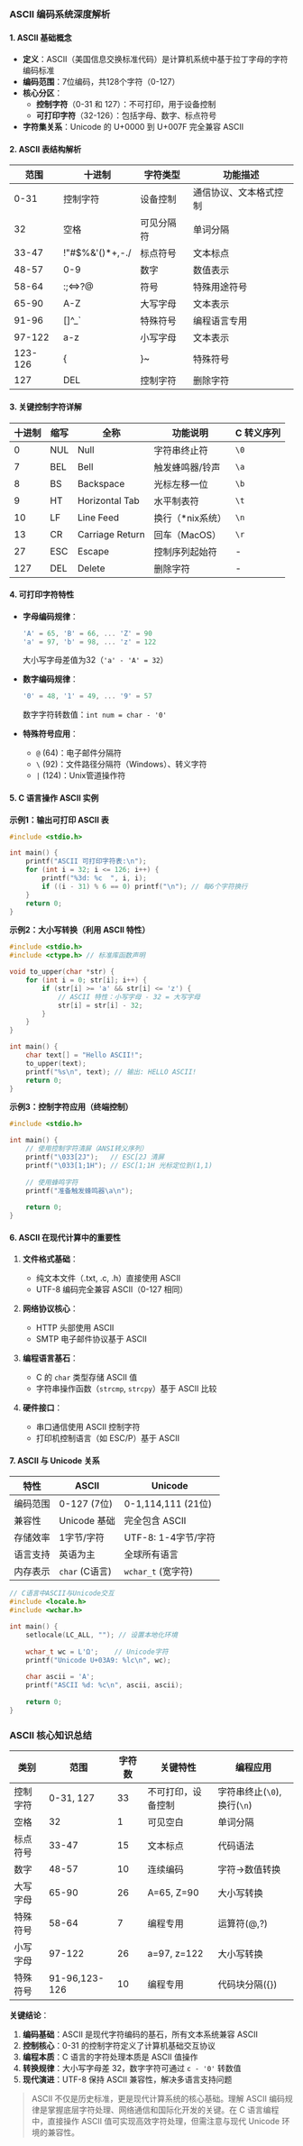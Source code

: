 ### ASCII 编码系统深度解析

#### 1. **ASCII 基础概念**
- **定义**：ASCII（美国信息交换标准代码）是计算机系统中基于拉丁字母的字符编码标准
- **编码范围**：7位编码，共128个字符（0-127）
- **核心分区**：
  - **控制字符**（0-31 和 127）：不可打印，用于设备控制
  - **可打印字符**（32-126）：包括字母、数字、标点符号
- **字符集关系**：Unicode 的 U+0000 到 U+007F 完全兼容 ASCII

#### 2. **ASCII 表结构解析**
| **范围**   | **十进制** | **字符类型**       | **功能描述**                 |
|------------|------------|--------------------|------------------------------|
| 0-31       | 控制字符   | 设备控制           | 通信协议、文本格式控制       |
| 32         | 空格       | 可见分隔符         | 单词分隔                     |
| 33-47      | !"#$%&'()*+,-./ | 标点符号       | 文本标点                     |
| 48-57      | 0-9        | 数字               | 数值表示                     |
| 58-64      | :;<=>?@    | 符号               | 特殊用途符号                 |
| 65-90      | A-Z        | 大写字母           | 文本表示                     |
| 91-96      | [\]^_`     | 特殊符号           | 编程语言专用                 |
| 97-122     | a-z        | 小写字母           | 文本表示                     |
| 123-126    | {|}~       | 特殊符号           | 编程语言专用                 |
| 127        | DEL        | 控制字符           | 删除字符                     |

#### 3. **关键控制字符详解**
| **十进制** | **缩写** | **全称**               | **功能说明**                     | **C 转义序列** |
|------------|----------|------------------------|----------------------------------|----------------|
| 0          | NUL      | Null                   | 字符串终止符                     | `\0`           |
| 7          | BEL      | Bell                   | 触发蜂鸣器/铃声                  | `\a`           |
| 8          | BS       | Backspace              | 光标左移一位                     | `\b`           |
| 9          | HT       | Horizontal Tab         | 水平制表符                       | `\t`           |
| 10         | LF       | Line Feed              | 换行（*nix系统）                 | `\n`           |
| 13         | CR       | Carriage Return        | 回车（MacOS）                    | `\r`           |
| 27         | ESC      | Escape                 | 控制序列起始符                   | -              |
| 127        | DEL      | Delete                 | 删除字符                         | -              |

#### 4. **可打印字符特性**
- **字母编码规律**：
  ```c
  'A' = 65, 'B' = 66, ... 'Z' = 90
  'a' = 97, 'b' = 98, ... 'z' = 122
  ```
  大小写字母差值为32（`'a' - 'A' = 32`）

- **数字编码规律**：
  ```c
  '0' = 48, '1' = 49, ... '9' = 57
  ```
  数字字符转数值：`int num = char - '0'`

- **特殊符号应用**：
  - `@` (64)：电子邮件分隔符
  - `\` (92)：文件路径分隔符（Windows）、转义字符
  - `|` (124)：Unix管道操作符

#### 5. **C 语言操作 ASCII 实例**
**示例1：输出可打印 ASCII 表**
```c
#include <stdio.h>

int main() {
    printf("ASCII 可打印字符表:\n");
    for (int i = 32; i <= 126; i++) {
        printf("%3d: %c  ", i, i);
        if ((i - 31) % 6 == 0) printf("\n"); // 每6个字符换行
    }
    return 0;
}
```

**示例2：大小写转换（利用 ASCII 特性）**
```c
#include <stdio.h>
#include <ctype.h> // 标准库函数声明

void to_upper(char *str) {
    for (int i = 0; str[i]; i++) {
        if (str[i] >= 'a' && str[i] <= 'z') {
            // ASCII 特性：小写字母 - 32 = 大写字母
            str[i] = str[i] - 32; 
        }
    }
}

int main() {
    char text[] = "Hello ASCII!";
    to_upper(text);
    printf("%s\n", text); // 输出: HELLO ASCII!
    return 0;
}
```

**示例3：控制字符应用（终端控制）**
```c
#include <stdio.h>

int main() {
    // 使用控制字符清屏（ANSI转义序列）
    printf("\033[2J");   // ESC[2J 清屏
    printf("\033[1;1H"); // ESC[1;1H 光标定位到(1,1)
    
    // 使用蜂鸣字符
    printf("准备触发蜂鸣器\a\n");
    
    return 0;
}
```

#### 6. **ASCII 在现代计算中的重要性**
1. **文件格式基础**：
   - 纯文本文件（.txt, .c, .h）直接使用 ASCII
   - UTF-8 编码完全兼容 ASCII（0-127 相同）

2. **网络协议核心**：
   - HTTP 头部使用 ASCII
   - SMTP 电子邮件协议基于 ASCII

3. **编程语言基石**：
   - C 的 `char` 类型存储 ASCII 值
   - 字符串操作函数（`strcmp`, `strcpy`）基于 ASCII 比较

4. **硬件接口**：
   - 串口通信使用 ASCII 控制字符
   - 打印机控制语言（如 ESC/P）基于 ASCII

#### 7. **ASCII 与 Unicode 关系**
| **特性**       | **ASCII**                  | **Unicode**               |
|----------------|----------------------------|---------------------------|
| 编码范围       | 0-127 (7位)                | 0-1,114,111 (21位)        |
| 兼容性         | Unicode 基础               | 完全包含 ASCII            |
| 存储效率       | 1字节/字符                 | UTF-8: 1-4字节/字符       |
| 语言支持       | 英语为主                   | 全球所有语言              |
| 内存表示       | `char` (C语言)             | `wchar_t` (宽字符)        |

```c
// C语言中ASCII与Unicode交互
#include <locale.h>
#include <wchar.h>

int main() {
    setlocale(LC_ALL, ""); // 设置本地化环境
    
    wchar_t wc = L'Ω';    // Unicode字符
    printf("Unicode U+03A9: %lc\n", wc);
    
    char ascii = 'A';
    printf("ASCII %d: %c\n", ascii, ascii);
    
    return 0;
}
```

### ASCII 核心知识总结

| **类别**       | **范围**    | **字符数** | **关键特性**                | **编程应用**              |
|----------------|-------------|------------|-----------------------------|---------------------------|
| 控制字符       | 0-31, 127   | 33         | 不可打印，设备控制          | 字符串终止(`\0`), 换行(`\n`) |
| 空格           | 32          | 1          | 可见空白                    | 单词分隔                  |
| 标点符号       | 33-47       | 15         | 文本标点                    | 代码语法                  |
| 数字           | 48-57       | 10         | 连续编码                    | 字符→数值转换             |
| 大写字母       | 65-90       | 26         | A=65, Z=90                  | 大小写转换                |
| 特殊符号       | 58-64       | 7          | 编程专用                    | 运算符(@,?)               |
| 小写字母       | 97-122      | 26         | a=97, z=122                 | 大小写转换                |
| 特殊符号       | 91-96,123-126 | 10       | 编程专用                    | 代码块分隔({})            |

**关键结论**：
1. **编码基础**：ASCII 是现代字符编码的基石，所有文本系统兼容 ASCII
2. **控制核心**：0-31 的控制字符定义了计算机基础交互协议
3. **编程本质**：C 语言的字符处理本质是 ASCII 值操作
4. **转换规律**：大小写字母差 32，数字字符可通过 `c - '0'` 转数值
5. **现代演进**：UTF-8 保持 ASCII 兼容性，解决多语言支持问题

> ASCII 不仅是历史标准，更是现代计算系统的核心基础。理解 ASCII 编码规律是掌握底层字符处理、网络通信和国际化开发的关键。在 C 语言编程中，直接操作 ASCII 值可实现高效字符处理，但需注意与现代 Unicode 环境的兼容性。